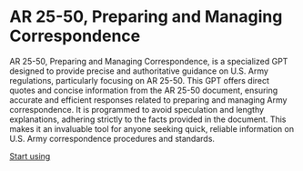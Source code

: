 # AR 25-50, Preparing and  Managing Correspondence

AR 25-50, Preparing and Managing Correspondence, is a specialized GPT designed to provide precise and authoritative guidance on U.S. Army regulations, particularly focusing on AR 25-50. This GPT offers direct quotes and concise information from the AR 25-50 document, ensuring accurate and efficient responses related to preparing and managing Army correspondence. It is programmed to avoid speculation and lengthy explanations, adhering strictly to the facts provided in the document. This makes it an invaluable tool for anyone seeking quick, reliable information on U.S. Army correspondence procedures and standards.

[Start using](https://chat.openai.com/g/g-7Sz0jOhNq)